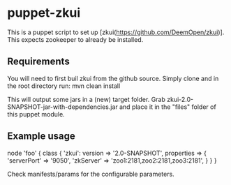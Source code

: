 puppet-zkui
================

This is a puppet script to set up [zkui(https://github.com/DeemOpen/zkui)].
This expects zookeeper to already be installed.

## Requirements

You will need to first buil zkui from the github source. 
Simply clone and in the root directory run:
mvn clean install

This will output some jars in a (new) target folder. Grab zkui-2.0-SNAPSHOT-jar-with-dependencies.jar 
and place it in the "files" folder of this puppet module.

## Example usage

node 'foo' {
	class { 'zkui':
		version => '2.0-SNAPSHOT',
		properties => {
			'serverPort' => '9050',
			'zkServer' => 'zoo1:2181,zoo2:2181,zoo3:2181',
		}
	}
}

Check manifests/params for the configurable parameters.


